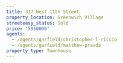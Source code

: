 ```yaml
---
title: 317 West 11th Street
property_location: Greenwich Village
streeteasy_status: Sold
price: "5950000"
agents:
  - /agents/garfield/christopher-l-riccio
  - /agents/garfield/matthew-pravda
property_type: Townhouse
---
```

